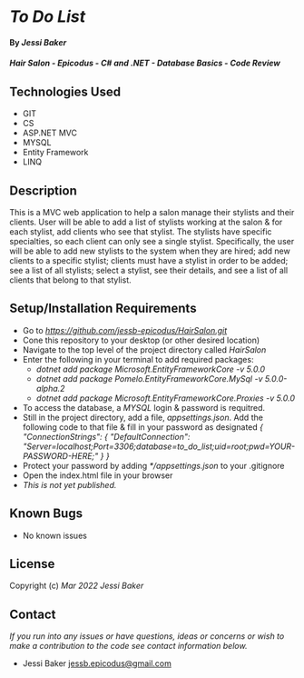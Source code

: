 # _To Do List_

#### By _**Jessi Baker**_

#### _Hair Salon - Epicodus - C# and .NET - Database Basics - Code Review_

## Technologies Used

* GIT
* CS
* ASP.NET MVC
* MYSQL
* Entity Framework
* LINQ

## Description

This is a MVC web application to help a salon manage their stylists and their clients. User will be able to add a list of stylists working at the salon & for each stylist, add clients who see that stylist. The stylists have specific specialties, so each client can only see a single stylist. Specifically, the user will be able to add new stylists to the system when they are hired; add new clients to a specific stylist; clients must have a stylist in order to be added; see a list of all stylists; select a stylist, see their details, and see a list of all clients that belong to that stylist.

## Setup/Installation Requirements

* Go to _https://github.com/jessb-epicodus/HairSalon.git_
* Cone this repository to your desktop (or other desired location)
* Navigate to the top level of the project directory called _HairSalon_
* Enter the following in your terminal to add required packages:
  * _dotnet add package Microsoft.EntityFrameworkCore -v 5.0.0_
  * _dotnet add package Pomelo.EntityFrameworkCore.MySql -v 5.0.0-alpha.2_
  * _dotnet add package Microsoft.EntityFrameworkCore.Proxies -v 5.0.0_
* To access the database, a _MYSQL_ login & password is requitred.
* Still in the project directory, add a file, _appsettings.json_.  Add the following code to that file & fill in your password as designated
  _{_
    _"ConnectionStrings": {_
        _"DefaultConnection": "Server=localhost;Port=3306;database=to_do_list;uid=root;pwd=YOUR-PASSWORD-HERE;"_
    _}_
  _}_
* Protect your password by adding _*/appsettings.json_ to your .gitignore
* Open the index.html file in your browser
* _This is not yet published._

## Known Bugs

* No known issues

## License

Copyright (c) _Mar 2022_ _Jessi Baker_

## Contact

_If you run into any issues or have questions, ideas or concerns or wish to make a contribution to the code see contact information below._
* Jessi Baker <jessb.epicodus@gmail.com>